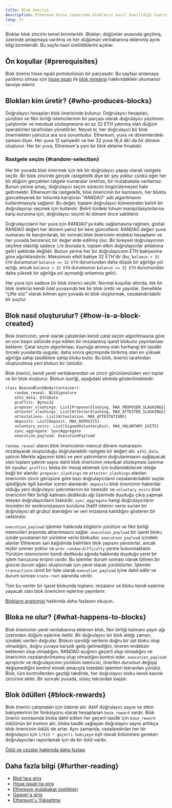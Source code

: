 ```yaml
---
title: Blok önerisi
description: Ethereum hisse ispatında blokların nasıl önerildiği üzerine açıklama.
lang: tr
---
```


Bloklar blok zincirin temel birimleridir. Bloklar; düğümler arasında geçilmiş, üzerinde anlaşmaya varılmış ve her düğümün veritabanına eklenmiş ayrık bilgi birimleridir. Bu sayfa nasıl üretildiklerini açıklar.

## Ön koşullar {#prerequisites}

Blok önerisi hisse ispatı protokolünün bir parçasıdır. Bu sayfayı anlamaya yardımcı olması için [hisse ispatı](/developers/docs/consensus-mechanisms/pos/) ile [blok mimarisi](/developers/docs/blocks/) hakkındakileri okumanızı tavsiye ederiz.

## Blokları kim üretir? {#who-produces-blocks}

Doğrulayıcı hesapları blok önerisinde bulunur. Doğrulayıcı hesapları, yürütüm ve fikir birliği istemcilerinin bir parçası olarak doğrulayıcı yazılımını çalıştırırlar ve mevduat sözleşmesine en az 32 ETH yatırmış olan düğüm operatörleri tarafından yönetilirler. Neyse ki, her doğrulayıcı bir blok önermekten yalnızca ara sıra sorumludur. Ethereum, yuva ve dönemlerdeki zamanı ölçer. Her yuva 12 saniyedir ve her 32 yuva (6,4 dk) da bir dönem oluşturur. Her bir yuva, Ethereum'a yeni bir blok ekleme fırsatıdır.

### Rastgele seçim {#random-selection}

Her bir yuvada blok önermek için tek bir doğrulayıcı yapay olarak rastgele seçilir. Bir blok zincirde gerçek rastgelelik diye bir şey yoktur çünkü eğer her bir düğüm gerçekten ratgele numaralar üretirse, bir mutabakata varılamaz. Bunun yerine amaç; doğrulayıcı seçim sürecini öngörülemeyen hale getirmektir. Ethereum'da rastgelelik, blok önericinin bir karmasını, her blokta güncelleyerek bir tohumla karıştıran "RANDAO" adlı algoritmanın kullanılmasıyla sağlanır. Bu değer, toplam doğrulayıcı kümesinden belirli bir doğrulayıcıyı seçmek için kullanılır. Belirli türdeki tohum manipülasyonlarına karşı korunma için, doğrulayıcı seçimi iki dönem önce sabitlenir.

Doğrulayıcıların her yuva için RANDAO'ya katkı sağlamasına rağmen, global RANDAO değeri her dönem yalnız bir kere güncellenir. RANDAO değeri yuva numarası ile karıştırılarak, bir sonraki blok önericinin endeksi hesaplanır ve her yuvada benzersiz bir değer elde edilmiş olur. Bir bireysel doğrulayıcının seçilme olasılığı sadece `1/N` (burada `N`, toplam etkin doğrulayıcılar anlamına gelir) şeklinde değildir. Bunun yerine her bir doğrulayıcının ETH bakiyesine göre ağırlıklandırılır. Maksimum etkili bakiye 32 ETH'dir (bu, `balance < 32 ETH` durumunun `balance == 32 ETH` durumundan daha düşük bir ağırlığa yol açtığı, ancak `balance > 32 ETH` durumunun `balance == 32 ETH` durumundan daha yüksek bir ağırlığa yol açmadığı anlamına gelir).

Her yuva için sadece bir blok önerici seçilir. Normal koşullar altında, tek bir blok üreticisi kendi özel yuvasında tek bir blok üretir ve yayınlar. Genellikle "çifte söz" olarak bilinen aynı yuvada iki blok oluşturmak, cezalandırılabilir bir suçtur.

## Blok nasıl oluşturulur? {#how-is-a-block-created}

Blok önericinin, yerel olarak çalıştırılan kendi çatal seçim algoritmasına göre en son başın üstünde inşa edilen bir imzalanmış işaret blokunu yayınlaması beklenir. Çatal seçim algoritması, kuyruğa alınmış olan herhangi bir tasdiki önceki yuvalarda uygular, daha sonra geçmişinde birikmiş olan en yüksek ağırlığa sahip tasdiklere sahip bloku bulur. Bu blok, önerici tarafından oluşturulmuş yeni blokun bir üstüdür.

Blok önerici, kendi yerel veritabanından ve zincir görünümünden veri toplar ve bir blok oluşturur. Blokun içeriği, aşağıdaki alıntıda gösterilmektedir:

```rust
class BeaconBlockBody(Container):
    randao_reveal: BLSSignature
    eth1_data: Eth1Data
    graffiti: Bytes32
    proposer_slashings: List[ProposerSlashing, MAX_PROPOSER_SLASHINGS]
    attester_slashings: List[AttesterSlashing, MAX_ATTESTER_SLASHINGS]
    attestations: List[Attestation, MAX_ATTESTATIONS]
    deposits: List[Deposit, MAX_DEPOSITS]
    voluntary_exits: List[SignedVoluntaryExit, MAX_VOLUNTARY_EXITS]
    sync_aggregate: SyncAggregate
    execution_payload: ExecutionPayload
```

`randao_reveal` alanın blok önericisinin mevcut dönem numarasını imzalayarak oluşturduğu doğrulanabilir rastgele bir değeri alır. `eth1_data`, yatırım Merkle ağacının kökü ve yeni yatırımların doğrulanmasını sağlayacak olan toplam yatırım sayısı dahil blok önericinin mevduat sözleşmesi üzerine bir oyudur. `graffiti` bloka bir mesaj eklemek için kullanılabilecek isteğe bağlı bir alandır. `proposer_slashings` ve `attester_slashings` alanları önericinin zincir görüşüne göre bazı doğrulayıcıların cezalandırılabilir suçlar işlediğiyle ilgili kanıtlar içeren alanlardır. `deposits` blok önericinin haberdar olduğu yeni doğrulayıcı yatırımlarının bir listesidir ve `voluntary_exits` blok önericinin fikir birliği katmanı dedikodu ağı üzerinde duyduğu çıkış yapmak isteyen doğrulayıcıların listesidir. `sync_aggregate` hangi doğrulayıcıların önceden bir senkronizasyon kuruluna (hafif istemci verisi sunan bir doğrulayıcı alt grubu) atandığını ve veri imzasına katıldığını gösteren bir vektördür.

`execution_payload` işlemler hakkında bilgilerin yürütüm ve fikir birliği istemcileri arasında aktarılmasını sağlar. `execution_payload` bir işaret bloku içinde yuvalanan bir yürütme verisi blokudur. `execution_payload` içindeki alanlar Ethereum sarı kağıdında belirtilen blok yapısını yansıtırlar, ancak hiçbir ommer yoktur ve `prev_randao` `difficulty` yerine bulunmaktadır. Yürütüm istemcisinin kendi dedikodu ağında hakkında duyduğu yerel bir işlem havuzuna erişimi vardır. Bu işlemler durum sonrası olarak bilinen bir güncel durum ağacı oluşturmak için yerel olarak yürütülürler. İşlemler `transactions` isimli bir liste olarak `execution_payload` içine dahil edilir ve durum sonrası `state-root` alanında verilir.

Tüm bu veriler bir işaret blokunda toplanır, imzalanır ve bloku kendi eşlerine yayacak olan blok önericinin eşlerine yayınlanır.

[Blokların anatomisi](/developers/docs/blocks) hakkında daha fazlasını okuyun.

## Bloka ne olur? {#what-happens-to-blocks}

Blok önericinin yerel veritabanına eklenen blok, fikir birliği katmanı yayın ağı üzerinden düğüm eşlerine iletilir. Bir doğrulayıcı bir blok aldığı zaman, içindeki verileri doğrular. Blokun içerdiği verilerin doğru bir üst bloku olup olmadığını, doğru yuvaya karşılık gelip gelmediğini, öneren endeksin beklenen olup olmadığını, RANDAO açığının geçerli olup olmadığını ve önericinin cezalandırılmamış olup olmadığını kontrol eder. `execution_payload` ayrıştırılır ve doğrulayıcının yürütüm istemcisi, önerilen durumun değişip değişmediğini kontrol etmek amacıyla listedeki işlemleri tekrardan yürütür. Blok, tüm kontrollerden geçtiği takdirde, her doğrulayıcı bloku kendi kaonik zincirine ekler. Bir sonraki yuvada, süreç tekrardan başlar.

## Blok ödülleri {#block-rewards}

Blok önerici çalışmaları için ödeme alır. Aktif doğrulayıcı sayısı ve etkin bakiyelerinin bir fonksiyonu olarak hesaplanan `base_reward` vardır. Blok önerici sonrasında bloka dahil edilen her geçerli tasdik için `base_reward` ödülünün bir kısmını alır; bloka tasdik sağlayan doğrulayıcı sayısı arttıkça blok önericinin ödülü de artar. Aynı zamanda, cezalandırılan her bir doğrulayıcı için `1/512 * geçerli bakiyeye` eşit olarak bölünmesi gereken doğrulayıcıları raporlamak için de bir ödül vardır.

[Ödül ve cezalar hakkında daha fazlası](/developers/docs/consensus-mechanisms/pos/rewards-and-penalties)

## Daha fazla bilgi {#further-reading}

- [Blok'lara giriş](/developers/docs/blocks/)
- [Hisse ispatı'na giriş](/developers/docs/consensus-mechanisms/pos/)
- [Ethereum mutabakat özellikleri](www.github.com/ethereum/consensus-specs)
- [Gasper'a giriş](/developers/docs/consensus-mechanisms/pos/)
- [Ethereum'u Yükseltme](https://eth2book.info/)
